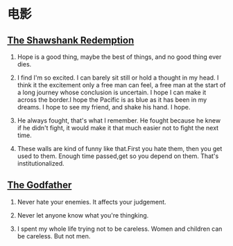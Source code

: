 # 电影

## [The Shawshank Redemption](https://movie.douban.com/subject/1292052/)

1. Hope is a good thing, maybe the best of things, and no good thing ever dies.

1. I find I'm so excited. I can barely sit still or hold a thought in my head. I think it the excitement only a free man can feel, a free man at the start of a long journey whose conclusion is uncertain. I hope I can make it across the border.I hope the Pacific is as blue as it has been in my dreams. I hope to see my friend, and shake his hand. I hope.

1. He always fought, that's what I remember. He fought because he knew if he didn't fight, it would make it that much easier not to fight the next time.

1. These walls are kind of funny like that.First you hate them, then you get used to them. Enough time passed,get so you depend on them. That's institutionalized.

## [The Godfather](https://movie.douban.com/subject/1291841/)

1. Never hate your enemies. It affects your judgement.

1. Never let anyone know what you're thingking.

1. I spent my whole life trying not to be careless. Women and children can be careless. But not men.
